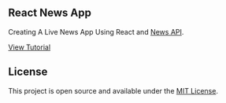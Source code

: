 ## React News App

Creating A Live News App Using React and [News API](https://newsapi.org/). 

[View Tutorial](https://www.whippedcode.com/react-news-app/)

## License
This project is open source and available under the [MIT License]().

